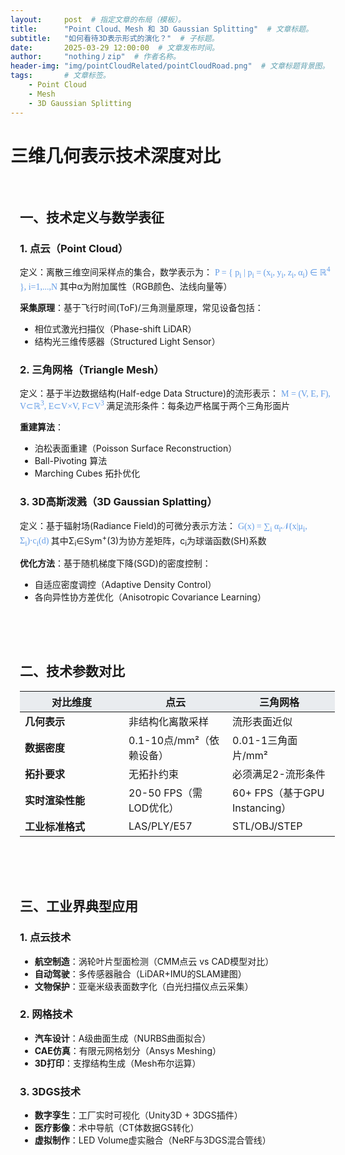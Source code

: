 ```yaml
---
layout:     post  # 指定文章的布局（模板）。
title:      "Point Cloud、Mesh 和 3D Gaussian Splitting"  # 文章标题。
subtitle:   "如何看待3D表示形式的演化？"  # 子标题。
date:       2025-03-29 12:00:00  # 文章发布时间。
author:     "nothing丿zip"  # 作者名称。
header-img: "img/pointCloudRelated/pointCloudRoad.png"  # 文章标题背景图。
tags:       # 文章标签。
    - Point Cloud
    - Mesh
    - 3D Gaussian Splitting
---
```


<html lang="zh-CN">
<head>
    <meta charset="UTF-8">
    <title>三维数据表示技术对比分析</title>
    <style>
    :root { font-family: Arial, sans-serif; line-height: 1.0 }
    .technical-section { margin: 20px 0; padding: 15px; width: 100%; max-width: 1000px; margin-left: auto; margin-right: auto; }  <!-- 修改了width属性 -->
    table { border-collapse: collapse; width: 100%; margin: 25px 0; width: 100%; max-width: 1000px; margin-left: auto; margin-right: auto; }  <!-- 修改了width属性 -->
    th, td { border: 1px solid #dee2e6; padding: 12px; vertical-align: top }
    th { background-color: #e9ecef; min-width: 150px }
    .math-notation { font-family: "Cambria Math", serif; color:rgb(99, 156, 230) }
</style>
</head>
<body>
    <h1>三维几何表示技术深度对比</h1>
    <!-- 技术定义与数学表达 -->
    <div class="technical-section">
        <h2>一、技术定义与数学表征</h2>
        <article>
            <h3>1. 点云（Point Cloud）</h3>
            <p>定义：离散三维空间采样点的集合，数学表示为：
                <span class="math-notation">
                    P = { p<sub>i</sub> | p<sub>i</sub> = (x<sub>i</sub>, y<sub>i</sub>, z<sub>i</sub>, α<sub>i</sub>) ∈ ℝ<sup>4</sup> }, i=1,...,N
                </span>
                其中α为附加属性（RGB颜色、法线向量等）
            </p>
            <p><strong>采集原理</strong>：基于飞行时间(ToF)/三角测量原理，常见设备包括：
                <ul>
                    <li>相位式激光扫描仪（Phase-shift LiDAR）</li>
                    <li>结构光三维传感器（Structured Light Sensor）</li>
                </ul>
            </p>
        </article>
        <article>
            <h3>2. 三角网格（Triangle Mesh）</h3>
            <p>定义：基于半边数据结构(Half-edge Data Structure)的流形表示：
                <span class="math-notation">
                    M = (V, E, F), V⊂ℝ<sup>3</sup>, E⊂V×V, F⊂V<sup>3</sup>
                </span>
                满足流形条件：每条边严格属于两个三角形面片
            </p>
            <p><strong>重建算法</strong>：
                <ul>
                    <li>泊松表面重建（Poisson Surface Reconstruction）</li>
                    <li>Ball-Pivoting 算法</li>
                    <li>Marching Cubes 拓扑优化</li>
                </ul>
            </p>
        </article>
        <article>
            <h3>3. 3D高斯泼溅（3D Gaussian Splatting）</h3>
            <p>定义：基于辐射场(Radiance Field)的可微分表示方法：
                <span class="math-notation">
                    G(x) = ∑<sub>i</sub> α<sub>i</sub>𝒩(x|μ<sub>i</sub>, Σ<sub>i</sub>)⋅c<sub>i</sub>(d)
                </span>
                其中Σ<sub>i</sub>∈Sym<sup>+</sup>(3)为协方差矩阵，c<sub>i</sub>为球谐函数(SH)系数
            </p>
            <p><strong>优化方法</strong>：基于随机梯度下降(SGD)的密度控制：
                <ul>
                    <li>自适应密度调控（Adaptive Density Control）</li>
                    <li>各向异性协方差优化（Anisotropic Covariance Learning）</li>
                </ul>
            </p>
        </article>
    </div>
    <!-- 技术参数对比 -->
    <div class="technical-section">
        <h2>二、技术参数对比</h2>
        <table>
            <thead>
                <tr>
                    <th>对比维度</th>
                    <th>点云</th>
                    <th>三角网格</th>
                    <th>3D高斯泼溅</th>
                </tr>
            </thead>
            <tbody>
                <tr>
                    <td><strong>几何表示</strong></td>
                    <td>非结构化离散采样</td>
                    <td>流形表面近似</td>
                    <td>可微分体积表示</td>
                </tr>
                <tr>
                    <td><strong>数据密度</strong></td>
                    <td>0.1-10点/mm²（依赖设备）</td>
                    <td>0.01-1三角面片/mm²</td>
                    <td>动态自适应分布</td>
                </tr>
                <tr>
                    <td><strong>拓扑要求</strong></td>
                    <td>无拓扑约束</td>
                    <td>必须满足2-流形条件</td>
                    <td>隐式拓扑表达</td>
                </tr>
                <tr>
                    <td><strong>实时渲染性能</strong></td>
                    <td>20-50 FPS（需LOD优化）</td>
                    <td>60+ FPS（基于GPU Instancing）</td>
                    <td>30-90 FPS（需CUDA加速）</td>
                </tr>
                <tr>
                    <td><strong>工业标准格式</strong></td>
                    <td>LAS/PLY/E57</td>
                    <td>STL/OBJ/STEP</td>
                    <td>自定义二进制格式</td>
                </tr>
            </tbody>
        </table>
    </div>
    <!-- 工业应用案例 -->
    <div class="technical-section">
        <h2>三、工业界典型应用</h2>
        <article>
            <h3>1. 点云技术</h3>
            <ul>
                <li><strong>航空制造</strong>：涡轮叶片型面检测（CMM点云 vs CAD模型对比）</li>
                <li><strong>自动驾驶</strong>：多传感器融合（LiDAR+IMU的SLAM建图）</li>
                <li><strong>文物保护</strong>：亚毫米级表面数字化（白光扫描仪点云采集）</li>
            </ul>
        </article>
        <article>
            <h3>2. 网格技术</h3>
            <ul>
                <li><strong>汽车设计</strong>：A级曲面生成（NURBS曲面拟合）</li>
                <li><strong>CAE仿真</strong>：有限元网格划分（Ansys Meshing）</li>
                <li><strong>3D打印</strong>：支撑结构生成（Mesh布尔运算）</li>
            </ul>
        </article>
        <article>
            <h3>3. 3DGS技术</h3>
            <ul>
                <li><strong>数字孪生</strong>：工厂实时可视化（Unity3D + 3DGS插件）</li>
                <li><strong>医疗影像</strong>：术中导航（CT体数据GS转化）</li>
                <li><strong>虚拟制作</strong>：LED Volume虚实融合（NeRF与3DGS混合管线）</li>
            </ul>
        </article>
    </div>
</body>
</html>